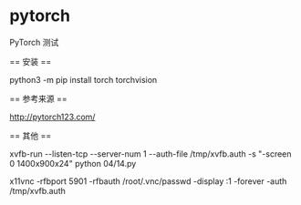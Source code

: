 # pytorch
PyTorch 测试

== 安装 ==

 python3 -m pip install torch torchvision


== 参考来源 ==

 http://pytorch123.com/

== 其他 ==

xvfb-run --listen-tcp --server-num 1 --auth-file /tmp/xvfb.auth -s "-screen 0 1400x900x24" python 04/14.py

x11vnc -rfbport 5901 -rfbauth /root/.vnc/passwd -display :1 -forever -auth /tmp/xvfb.auth